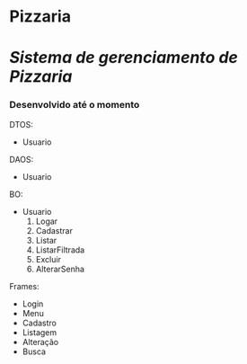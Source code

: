 # Pizzaria
# *Sistema de gerenciamento de Pizzaria*

### Desenvolvido até o momento

DTOS:
- Usuario

DAOS:
- Usuario

BO:
- Usuario
  1. Logar
  2. Cadastrar
  3. Listar
  4. ListarFiltrada
  5. Excluir
  6. AlterarSenha

Frames:
- Login
- Menu
- Cadastro
- Listagem
- Alteração
- Busca
